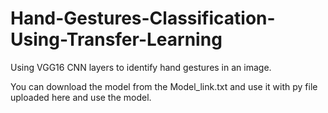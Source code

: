 # Hand-Gestures-Classification-Using-Transfer-Learning
Using VGG16 CNN layers to identify hand gestures in an image.

You can download the model from the Model_link.txt and use it with py file uploaded here and use the model.
